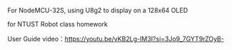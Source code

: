 For NodeMCU-32S, using U8g2 to display on a 128x64 OLED 

for NTUST Robot class homework

User Guide video：https://youtu.be/vKB2Lg-IM3I?si=3Jo9_7GYT9rZOyB-

